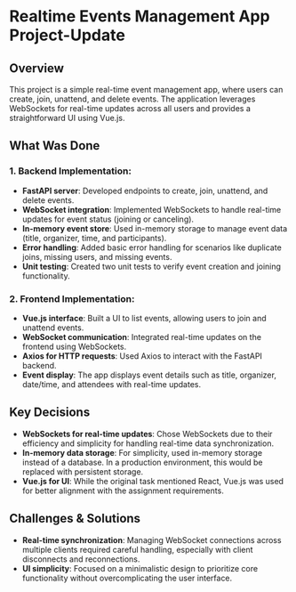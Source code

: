 # Realtime Events Management App Project-Update

## Overview

This project is a simple real-time event management app, where users can create, join, unattend, and delete events. The application leverages WebSockets for real-time updates across all users and provides a straightforward UI using Vue.js.

## What Was Done

### 1. Backend Implementation:
- **FastAPI server**: Developed endpoints to create, join, unattend, and delete events.
- **WebSocket integration**: Implemented WebSockets to handle real-time updates for event status (joining or canceling).
- **In-memory event store**: Used in-memory storage to manage event data (title, organizer, time, and participants).
- **Error handling**: Added basic error handling for scenarios like duplicate joins, missing users, and missing events.
- **Unit testing**: Created two unit tests to verify event creation and joining functionality.

### 2. Frontend Implementation:
- **Vue.js interface**: Built a UI to list events, allowing users to join and unattend events.
- **WebSocket communication**: Integrated real-time updates on the frontend using WebSockets.
- **Axios for HTTP requests**: Used Axios to interact with the FastAPI backend.
- **Event display**: The app displays event details such as title, organizer, date/time, and attendees with real-time updates.

## Key Decisions
- **WebSockets for real-time updates**: Chose WebSockets due to their efficiency and simplicity for handling real-time data synchronization.
- **In-memory data storage**: For simplicity, used in-memory storage instead of a database. In a production environment, this would be replaced with persistent storage.
- **Vue.js for UI**: While the original task mentioned React, Vue.js was used for better alignment with the assignment requirements.

## Challenges & Solutions
- **Real-time synchronization**: Managing WebSocket connections across multiple clients required careful handling, especially with client disconnects and reconnections.
- **UI simplicity**: Focused on a minimalistic design to prioritize core functionality without overcomplicating the user interface.
